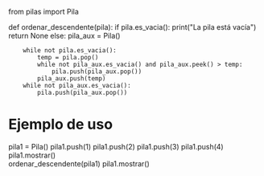 from pilas import Pila

def ordenar_descendente(pila):
    if pila.es_vacia():
        print("La pila está vacía")
        return None
    else:
        pila_aux = Pila()

        while not pila.es_vacia():
            temp = pila.pop()
            while not pila_aux.es_vacia() and pila_aux.peek() > temp:
                pila.push(pila_aux.pop())
            pila_aux.push(temp)
        while not pila_aux.es_vacia():
            pila.push(pila_aux.pop())

# Ejemplo de uso
pila1 = Pila()
pila1.push(1)
pila1.push(2)
pila1.push(3)
pila1.push(4)
pila1.mostrar()  
ordenar_descendente(pila1)
pila1.mostrar()
